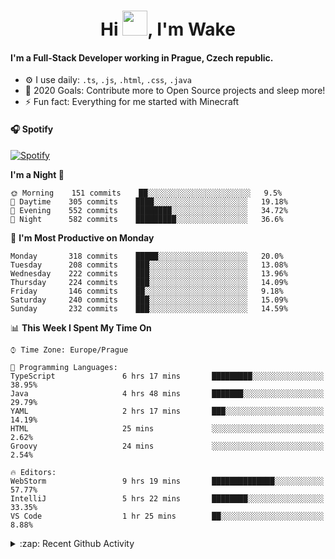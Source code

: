 <h1 align="center">Hi <img src="https://raw.githubusercontent.com/MrWakeCZ/MrWakeCZ/master/Hi.gif" width="40px" />, I'm Wake</h1>

#### I'm a Full-Stack Developer working in Prague, Czech republic.
- ⚙️ I use daily: `.ts`, `.js`, `.html`, `.css`, `.java`
- 🥅 2020 Goals: Contribute more to Open Source projects and sleep more!
- ⚡ Fun fact: Everything for me started with Minecraft

#### 🎧 Spotify
[![Spotify](https://novatorem-delta-eight.vercel.app/api/spotify)](https://open.spotify.com/user/wakeecz)

<!--START_SECTION:waka-->
**I'm a Night 🦉** 

```text
🌞 Morning    151 commits    ██░░░░░░░░░░░░░░░░░░░░░░░   9.5% 
🌆 Daytime    305 commits    ████░░░░░░░░░░░░░░░░░░░░░   19.18% 
🌃 Evening    552 commits    ████████░░░░░░░░░░░░░░░░░   34.72% 
🌙 Night      582 commits    █████████░░░░░░░░░░░░░░░░   36.6%

```
📅 **I'm Most Productive on Monday** 

```text
Monday       318 commits    █████░░░░░░░░░░░░░░░░░░░░   20.0% 
Tuesday      208 commits    ███░░░░░░░░░░░░░░░░░░░░░░   13.08% 
Wednesday    222 commits    ███░░░░░░░░░░░░░░░░░░░░░░   13.96% 
Thursday     224 commits    ███░░░░░░░░░░░░░░░░░░░░░░   14.09% 
Friday       146 commits    ██░░░░░░░░░░░░░░░░░░░░░░░   9.18% 
Saturday     240 commits    ███░░░░░░░░░░░░░░░░░░░░░░   15.09% 
Sunday       232 commits    ███░░░░░░░░░░░░░░░░░░░░░░   14.59%

```


📊 **This Week I Spent My Time On** 

```text
⌚︎ Time Zone: Europe/Prague

💬 Programming Languages: 
TypeScript               6 hrs 17 mins       █████████░░░░░░░░░░░░░░░░   38.95% 
Java                     4 hrs 48 mins       ███████░░░░░░░░░░░░░░░░░░   29.79% 
YAML                     2 hrs 17 mins       ███░░░░░░░░░░░░░░░░░░░░░░   14.19% 
HTML                     25 mins             ░░░░░░░░░░░░░░░░░░░░░░░░░   2.62% 
Groovy                   24 mins             ░░░░░░░░░░░░░░░░░░░░░░░░░   2.54%

🔥 Editors: 
WebStorm                 9 hrs 19 mins       ██████████████░░░░░░░░░░░   57.77% 
IntelliJ                 5 hrs 22 mins       ████████░░░░░░░░░░░░░░░░░   33.35% 
VS Code                  1 hr 25 mins        ██░░░░░░░░░░░░░░░░░░░░░░░   8.88%

```


<!--END_SECTION:waka-->

<details>
  <summary>:zap: Recent Github Activity</summary>

<!--START_SECTION:activity-->
1. ❗️ Closed issue [#25](https://github.com//waked-cz/corgi/issues/25) in [waked-cz/corgi](https://github.com//waked-cz/corgi)
2. ❗️ Closed issue [#50](https://github.com//waked-cz/corgi/issues/50) in [waked-cz/corgi](https://github.com//waked-cz/corgi)
3. ❗️ Closed issue [#61](https://github.com//waked-cz/corgi/issues/61) in [waked-cz/corgi](https://github.com//waked-cz/corgi)
4. 🗣 Commented on [#61](https://github.com//waked-cz/corgi/issues/61) in [waked-cz/corgi](https://github.com//waked-cz/corgi)
5. ❗️ Opened issue [#87](https://github.com//waked-cz/corgi/issues/87) in [waked-cz/corgi](https://github.com//waked-cz/corgi)
<!--END_SECTION:activity-->

</details>
